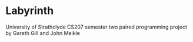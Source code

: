 Labyrinth
=========

University of Strathclyde CS207 semester two paired programming project by Gareth Gill and John Meikle